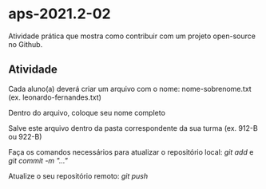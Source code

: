 # aps-2021.2-02
Atividade prática que mostra como contribuir com um projeto open-source no Github.

## Atividade
Cada aluno(a) deverá criar um arquivo com o nome: nome-sobrenome.txt (ex. leonardo-fernandes.txt)

Dentro do arquivo, coloque seu nome completo

Salve este arquivo dentro da pasta correspondente da sua turma (ex. 912-B ou 922-B)

Faça os comandos necessários para atualizar o repositório local: _git add_ e _git commit -m "..."_

Atualize o seu repositório remoto: _git push_ 


